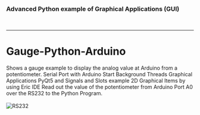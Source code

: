 
<h3>Advanced Python example of Graphical Applications (GUI)</h3></br>

<hr>

# Gauge-Python-Arduino</br>

Shows a gauge example to display the analog value at Arduino from a potentiometer.
Serial Port with Arduino
Start Background Threads
Graphical Applications PyQt5
and Signals and Slots example
2D Graphical Items 
by using Eric IDE
Read out the value of the potentiometer from Arduino Port A0 over the RS232 to the Python Program.
<br /><br />
![RS232](https://user-images.githubusercontent.com/36192933/48973945-efbaa480-f04b-11e8-8987-30d699c34161.jpg)
<br /><br />
